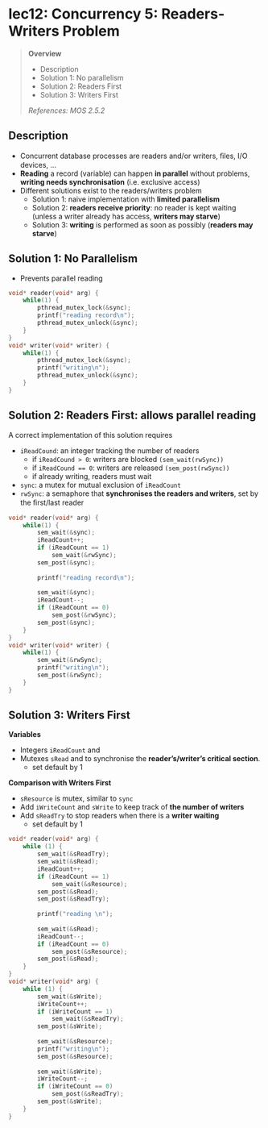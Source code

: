 # lec12: Concurrency 5: Readers-Writers Problem

>   **Overview**
>
>   -   Description
>   -   Solution 1: No parallelism
>   -   Solution 2: Readers First
>   -   Solution 3: Writers First
>
>   *References: MOS 2.5.2*

## **Description**

-   Concurrent database processes are readers and/or writers, ﬁles, I/O devices, ...
-   **Reading** a record (variable) can happen **in parallel** without problems, **writing needs synchronisation** (i.e. exclusive access) 
-   Different solutions exist to the readers/writers problem
    -   Solution 1: naive implementation with **limited parallelism** 
    -   Solution 2: **readers receive priority**: no reader is kept waiting (unless a writer already has access, **writers may starve**) 
    -   Solution 3: **writing** is performed as soon as possibly (**readers may starve**)

## Solution 1: No Parallelism

-   Prevents parallel reading

```C
void* reader(void* arg) { 
    while(1) { 
        pthread_mutex_lock(&sync); 
        printf("reading record\n"); 
        pthread_mutex_unlock(&sync); 
    } 
}
void* writer(void* writer) { 
    while(1) { 
        pthread_mutex_lock(&sync); 
        printf("writing\n"); 
        pthread_mutex_unlock(&sync); 
    } 
}
```

## Solution 2: Readers First: allows parallel reading

A correct implementation of this solution requires

-   `iReadCound`: an integer tracking the number of readers
    -   if `iReadCound > 0`: writers are blocked `(sem_wait(rwSync))`
    -   if `iReadCound == 0`: writers are released `(sem_post(rwSync))`
    -   if already writing, readers must wait
-   `sync`: a mutex for mutual exclusion of `iReadCount`
-   `rwSync`: a semaphore that **synchronises the readers and writers**, set by the ﬁrst/last reader

```C
void* reader(void* arg) {
    while(1) {
        sem_wait(&sync);
        iReadCount++;
        if (iReadCount == 1) 
            sem_wait(&rwSync);
        sem_post(&sync);
        
        printf("reading record\n");
        
        sem_wait(&sync);
        iReadCount--;
        if (iReadCount == 0)
            sem_post(&rwSync);
        sem_post(&sync);
    }
}
void* writer(void* writer) {
    while(1) {
        sem_wait(&rwSync);
        printf("writing\n");
        sem_post(&rwSync);
    }
}
```

## Solution 3: Writers First

**Variables**

-   Integers `iReadCount` and 
-   Mutexes `sRead` and to synchronise the **reader’s/writer’s critical section**.
    -   set default by 1

**Comparison with Writers First**

-   `sResource` is mutex, similar to `sync`
-   Add `iWriteCount` and  `sWrite` to keep track of **the number of writers**
-   Add `sReadTry` to stop readers when there is a **writer waiting**
    -   set default by 1

```C
void* reader(void* arg) {
    while (1) {
        sem_wait(&sReadTry);
        sem_wait(&sRead); 
        iReadCount++;
        if (iReadCount == 1)
            sem_wait(&sResource);
        sem_post(&sRead); 
        sem_post(&sReadTry);
        
        printf("reading \n");
        
        sem_wait(&sRead); 
        iReadCount--;
        if (iReadCount == 0)
            sem_post(&sResource);
        sem_post(&sRead);
    }
}
void* writer(void* arg) {
    while (1) {
        sem_wait(&sWrite);
		iWriteCount++;
        if (iWriteCount == 1)
            sem_wait(&sReadTry);
        sem_post(&sWrite); 
        
        sem_wait(&sResource);
        printf("writing\n");
        sem_post(&sResource);
        
        sem_wait(&sWrite);
        iWriteCount--;
        if (iWriteCount == 0)
            sem_post(&sReadTry);
        sem_post(&sWrite);
    }
}
```



